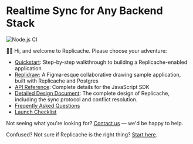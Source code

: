 # Realtime Sync for Any Backend Stack

![Node.js CI](https://github.com/rocicorp/replicache/workflows/Node.js%20CI/badge.svg)

👋🏼 Hi, and welcome to Replicache. Please choose your adventure:

- [Quickstart](https://github.com/rocicorp/replicache/blob/stable/doc/setup.md): Step-by-step walkthrough to building a Replicache-enabled application
- [Replidraw](https://github.com/rocicorp/replidraw): A Figma-esque collaborative drawing sample application, built with Replicache and Postgres
- [API Reference](https://js.replicache.dev/classes/replicache.html): Complete details for the JavaScript SDK
- [Detailed Design Document](https://github.com/rocicorp/replicache/blob/stable/doc/design.md): The complete design of Replicache, including the sync protocol and conflict resolution.
- [Freqently Asked Questions](https://github.com/rocicorp/replicache/blob/stable/doc/faq.md)
- [Launch Checklist](https://github.com/rocicorp/replicache/blob/stable/doc/launch-checklist.md)

Not seeing what you're looking for? [Contact us](https://replicache.dev/#contact) — we'd be happy to help.

Confused? Not sure if Replicache is the right thing? [Start here](https://replicache.dev).
